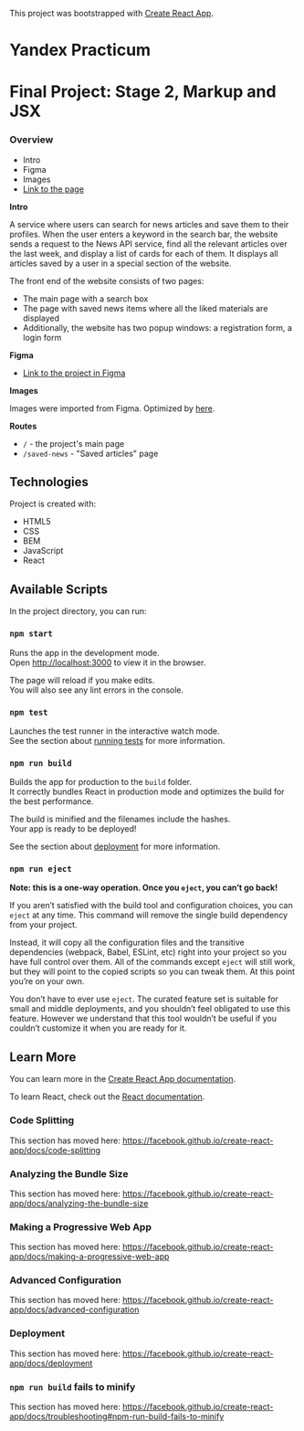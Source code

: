 This project was bootstrapped with [Create React App](https://github.com/facebook/create-react-app).
# Yandex Practicum
# Final Project: Stage 2, Markup and JSX

### Overview
* Intro
* Figma
* Images
* [Link to the page](https://github.com/judy99/news-explorer-frontend/tree/stage-2)

**Intro**

A service where users can search for news articles and save them to their profiles.
When the user enters a keyword in the search bar, the website sends a request to the News API service, find all the relevant articles over the last week, and display a list of cards for each of them. It displays all articles saved by a user in a special section of the website.

The front end of the website consists of two pages:
* The main page with a search box
* The page with saved news items where all the liked materials are displayed
* Additionally, the website has two popup windows: a registration form, a login form

**Figma**

* [Link to the project in Figma](https://www.figma.com/file/z1bxDn7eBEDlsDhnZ9dtin/Your-Final-Project?node-id=0%3A229)

**Images**

Images were imported from Figma. Optimized by [here](https://tinypng.com/).

**Routes**
* `/` - the project's main page
* `/saved-news` - "Saved articles" page

## Technologies
Project is created with:
* HTML5
* CSS
* BEM
* JavaScript
* React

## Available Scripts

In the project directory, you can run:

### `npm start`

Runs the app in the development mode.<br />
Open [http://localhost:3000](http://localhost:3000) to view it in the browser.

The page will reload if you make edits.<br />
You will also see any lint errors in the console.

### `npm test`

Launches the test runner in the interactive watch mode.<br />
See the section about [running tests](https://facebook.github.io/create-react-app/docs/running-tests) for more information.

### `npm run build`

Builds the app for production to the `build` folder.<br />
It correctly bundles React in production mode and optimizes the build for the best performance.

The build is minified and the filenames include the hashes.<br />
Your app is ready to be deployed!

See the section about [deployment](https://facebook.github.io/create-react-app/docs/deployment) for more information.

### `npm run eject`

**Note: this is a one-way operation. Once you `eject`, you can’t go back!**

If you aren’t satisfied with the build tool and configuration choices, you can `eject` at any time. This command will remove the single build dependency from your project.

Instead, it will copy all the configuration files and the transitive dependencies (webpack, Babel, ESLint, etc) right into your project so you have full control over them. All of the commands except `eject` will still work, but they will point to the copied scripts so you can tweak them. At this point you’re on your own.

You don’t have to ever use `eject`. The curated feature set is suitable for small and middle deployments, and you shouldn’t feel obligated to use this feature. However we understand that this tool wouldn’t be useful if you couldn’t customize it when you are ready for it.

## Learn More

You can learn more in the [Create React App documentation](https://facebook.github.io/create-react-app/docs/getting-started).

To learn React, check out the [React documentation](https://reactjs.org/).

### Code Splitting

This section has moved here: https://facebook.github.io/create-react-app/docs/code-splitting

### Analyzing the Bundle Size

This section has moved here: https://facebook.github.io/create-react-app/docs/analyzing-the-bundle-size

### Making a Progressive Web App

This section has moved here: https://facebook.github.io/create-react-app/docs/making-a-progressive-web-app

### Advanced Configuration

This section has moved here: https://facebook.github.io/create-react-app/docs/advanced-configuration

### Deployment

This section has moved here: https://facebook.github.io/create-react-app/docs/deployment

### `npm run build` fails to minify

This section has moved here: https://facebook.github.io/create-react-app/docs/troubleshooting#npm-run-build-fails-to-minify
